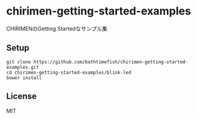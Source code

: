 # chirimen-getting-started-examples

CHIRIMENのGetting Startedなサンプル集

## Setup

```
git clone https://github.com/bathtimefish/chirimen-getting-started-examples.git
cd chirimen-getting-started-examples/blink-led
bower install
```

## License

MIT
